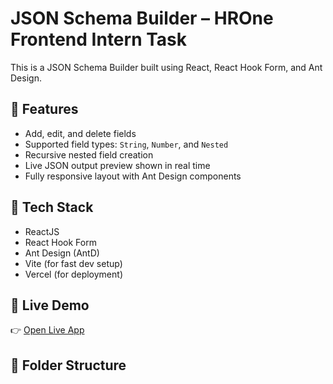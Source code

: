 # JSON Schema Builder – HROne Frontend Intern Task

This is a JSON Schema Builder built using React, React Hook Form, and Ant Design.

## 🧠 Features

- Add, edit, and delete fields
- Supported field types: `String`, `Number`, and `Nested`
- Recursive nested field creation
- Live JSON output preview shown in real time
- Fully responsive layout with Ant Design components

## 🔧 Tech Stack

- ReactJS
- React Hook Form
- Ant Design (AntD)
- Vite (for fast dev setup)
- Vercel (for deployment)

## 🚀 Live Demo

👉 [Open Live App](https://json-schema-builder-six-rho.vercel.app)

## 📁 Folder Structure

